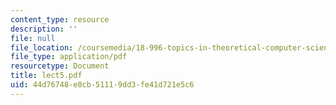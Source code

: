 ```yaml
---
content_type: resource
description: ''
file: null
file_location: /coursemedia/18-996-topics-in-theoretical-computer-science-internet-research-problems-spring-2002/44d76748e0cb51119dd3fe41d721e5c6_lect5.pdf
file_type: application/pdf
resourcetype: Document
title: lect5.pdf
uid: 44d76748-e0cb-5111-9dd3-fe41d721e5c6
---
```

